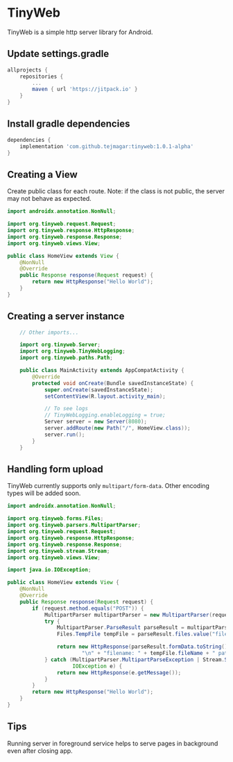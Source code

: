 # TinyWeb

TinyWeb is a simple http server library for Android.

## Update settings.gradle

```gradle
allprojects {
	repositories {
		...
		maven { url 'https://jitpack.io' }
	}
}

```

## Install gradle dependencies

```gradle
dependencies {
    implementation 'com.github.tejmagar:tinyweb:1.0.1-alpha'
}
```

## Creating a View

Create public class for each route.
Note: if the class is not public, the server may not behave as expected.

```java        
import androidx.annotation.NonNull;

import org.tinyweb.request.Request;
import org.tinyweb.response.HttpResponse;
import org.tinyweb.response.Response;
import org.tinyweb.views.View;

public class HomeView extends View {
    @NonNull
    @Override
    public Response response(Request request) {
        return new HttpResponse("Hello World");
    }
}
```

## Creating a server instance
```java
    // Other imports...

    import org.tinyweb.Server;
    import org.tinyweb.TinyWebLogging;
    import org.tinyweb.paths.Path;

    public class MainActivity extends AppCompatActivity {
        @Override
        protected void onCreate(Bundle savedInstanceState) {
            super.onCreate(savedInstanceState);
            setContentView(R.layout.activity_main);

            // To see logs
            // TinyWebLogging.enableLogging = true;
            Server server = new Server(8080);
            server.addRoute(new Path("/", HomeView.class));
            server.run();
        }
    }
```

## Handling form upload

TinyWeb currently supports only `multipart/form-data`. Other encoding types will be added soon.

```java
import androidx.annotation.NonNull;

import org.tinyweb.forms.Files;
import org.tinyweb.parsers.MultipartParser;
import org.tinyweb.request.Request;
import org.tinyweb.response.HttpResponse;
import org.tinyweb.response.Response;
import org.tinyweb.stream.Stream;
import org.tinyweb.views.View;

import java.io.IOException;

public class HomeView extends View {
    @NonNull
    @Override
    public Response response(Request request) {
        if (request.method.equals("POST")) {
            MultipartParser multipartParser = new MultipartParser(request.headers, request.stream);
            try {
                MultipartParser.ParseResult parseResult = multipartParser.parse();
                Files.TempFile tempFile = parseResult.files.value("file");

                return new HttpResponse(parseResult.formData.toString() +
                        "\n" + "filename: " + tempFile.fileName + " path: " + tempFile.file.getAbsolutePath());
            } catch (MultipartParser.MultipartParseException | Stream.StreamReadException |
                     IOException e) {
                return new HttpResponse(e.getMessage());
            }
        }
        return new HttpResponse("Hello World");
    }
}
```

## Tips
Running server in foreground service helps to serve pages in background even after closing app.
